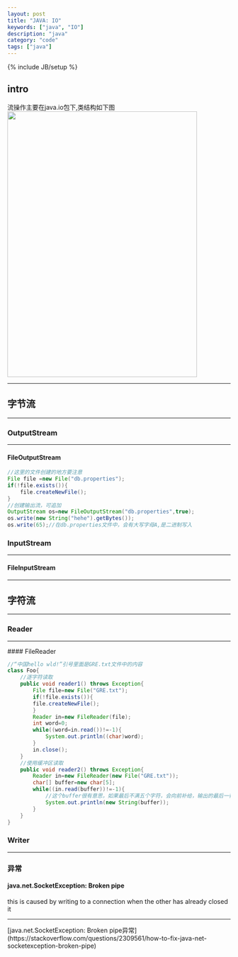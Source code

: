 ```yaml
---
layout: post
title: "JAVA: IO"
keywords: ["java", "IO"]
description: "java"
category: "code"
tags: ["java"]
---
```

{% include JB/setup %}


## intro

流操作主要在java.io包下,类结构如下图<br />
<img src="{{IMAGE_PATH}}/io.jpg" height="600" width="428" />

<hr />

## 字节流

<hr />

### OutputStream

<hr />

#### FileOutputStream

```java
//这里的文件创建的地方要注意
File file =new File("db.properties");
if(!file.exists()){
	file.createNewFile();
}
//创建输出流，可追加
OutputStream os=new FileOutputStream("db.properties",true);
os.write(new String("hehe").getBytes());
os.write(65);//在db.properties文件中，会有大写字母A,是二进制写入
```
### InputStream
<hr />

#### FileInputStream
<hr />

## 字符流

<hr />

### Reader

<hr />
#### FileReader

```java
//“中国hello wld!”引号里面是GRE.txt文件中的内容
class Foo{
	//逐字符读取
	public void reader1() throws Exception{
		File file=new File("GRE.txt");
		if(!file.exists()){
		file.createNewFile();
		}
		Reader in=new FileReader(file);
		int word=0;
		while((word=in.read())!=-1){
			System.out.println((char)word);
		}
		in.close();
	}
	//使用缓冲区读取
	public void reader2() throws Exception{
		Reader in=new FileReader(new File("GRE.txt"));
		char[] buffer=new char[5];
		while((in.read(buffer))!=-1){
            //这个buffer很有意思，如果最后不满五个字符，会向前补给，输出的最后一行为d! wl
		    System.out.println(new String(buffer));
		}
	}
}
```
### Writer

<hr />

### 异常

#### java.net.SocketException: Broken pipe
this is caused by writing to a connection when the other has already closed it<br />

<hr />
[java.net.SocketException: Broken pipe异常](https://stackoverflow.com/questions/2309561/how-to-fix-java-net-socketexception-broken-pipe)

